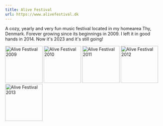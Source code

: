 ```yaml
---
title: Alive Festival
url: https://www.alivefestival.dk
---
```

A cozy, yearly and very fun music festival located in my homearea Thy, Denmark. Forever growing since its beginnings in 2009. I left it in good hands in 2014. Now it's 2023 and it's still going!

<img loading="lazy" src="./images/alivefestival-2009-web.webp" alt="Alive Festival 2009" width="120">
<img loading="lazy" src="./images/alivefestival-2010-web.webp" alt="Alive Festival 2010" width="120">
<img loading="lazy" src="./images/alivefestival-2011-web.webp" alt="Alive Festival 2011" width="120">
<img loading="lazy" src="./images/alivefestival-2012-web.webp" alt="Alive Festival 2012" width="120">
<img loading="lazy" src="./images/alivefestival-2013-web.webp" alt="Alive Festival 2013" width="120">
